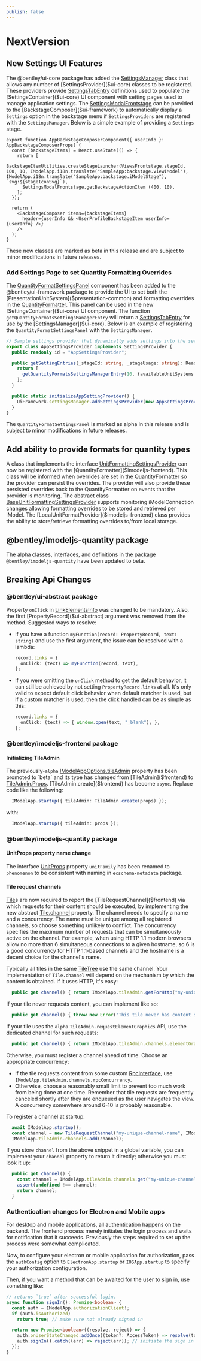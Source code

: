 ```yaml
---
publish: false
---
```

# NextVersion

## New Settings UI Features

The @bentley/ui-core package has added the [SettingsManager]($ui-core) class that allows any number of [SettingsProvider]($ui-core) classes to be registered. These providers provide [SettingsTabEntry]($ui-core) definitions used to populate the [SettingsContainer]($ui-core) UI component with setting pages used to manage application settings. The [SettingsModalFrontstage]($ui-framework) can be provided to the [BackstageComposer]($ui-framework) to automatically display a `Settings` option in the backstage menu if `SettingsProviders` are registered with the `SettingsManager`. Below is a simple example of providing a `Settings` stage.

```tsx
export function AppBackstageComposerComponent({ userInfo }: AppBackstageComposerProps) {
  const [backstageItems] = React.useState(() => {
    return [
      BackstageItemUtilities.createStageLauncher(ViewsFrontstage.stageId, 100, 10, IModelApp.i18n.translate("SampleApp:backstage.viewIModel"), IModelApp.i18n.translate("SampleApp:backstage.iModelStage"), `svg:${stageIconSvg}`),
      SettingsModalFrontstage.getBackstageActionItem (400, 10),
    ];
  });

  return (
    <BackstageComposer items={backstageItems}
      header={userInfo && <UserProfileBackstageItem userInfo={userInfo} />}
    />
  );
}
```

These new classes are marked as beta in this release and are subject to minor modifications in future releases.

### Add Settings Page to set Quantity Formatting Overrides

The [QuantityFormatSettingsPanel]($ui-framework) component has been added to the @bentley/ui-framework package to provide the UI to set both the [PresentationUnitSystem]($presentation-common) and formatting overrides in the [QuantityFormatter]($frontend). This panel can be used in the new [SettingsContainer]($ui-core) UI component. The function `getQuantityFormatsSettingsManagerEntry` will return a [SettingsTabEntry]($ui-core) for use by the [SettingsManager]($ui-core). Below is an example of registering the `QuantityFormatSettingsPanel` with the `SettingsManager`.

```ts
// Sample settings provider that dynamically adds settings into the setting stage
export class AppSettingsProvider implements SettingsProvider {
  public readonly id = "AppSettingsProvider";

  public getSettingEntries(_stageId: string, _stageUsage: string): ReadonlyArray<SettingsTabEntry> | undefined {
    return [
      getQuantityFormatsSettingsManagerEntry(10, {availableUnitSystems:new Set(["metric","imperial","usSurvey"])}),
    ];
  }

  public static initializeAppSettingProvider() {
    UiFramework.settingsManager.addSettingsProvider(new AppSettingsProvider());
  }
}

```

The `QuantityFormatSettingsPanel` is marked as alpha in this release and is subject to minor modifications in future releases.

## Add ability to provide formats for quantity types

A class that implements the interface [UnitFormattingSettingsProvider]($imodeljs-frontend) can now be registered with the [QuantityFormatter]($imodeljs-frontend). This class will be informed when overrides are set in the QuantityFormatter so the provider can persist the overrides. The provider will also provide these persisted overrides back to the QuantityFormatter on events that the provider is monitoring. The abstract class [BaseUnitFormattingSettingsProvider]($imodeljs-frontend) supports monitoring iModelConnection changes allowing formatting overrides to be stored and retrieved per iModel. The [LocalUnitFormatProvider]($imodeljs-frontend) class provides the ability to store/retrieve formatting overrides to/from local storage.

## @bentley/imodeljs-quantity package

The alpha classes, interfaces, and definitions in the package `@bentley/imodeljs-quantity` have been updated to beta.

## Breaking Api Changes

### @bentley/ui-abstract package

Property `onClick` in [LinkElementsInfo]($ui-abstract) was changed to be mandatory. Also, the first [PropertyRecord]($ui-abstract) argument was removed from the method. Suggested ways to resolve:

- If you have a function `myFunction(record: PropertyRecord, text: string)` and use the first argument, the issue can be resolved with a lambda:

  ```ts
  record.links = {
    onClick: (text) => myFunction(record, text),
  };
  ```

- If you were omitting the `onClick` method to get the default behavior, it can still be achieved by not setting `PropertyRecord.links` at all. It's only valid to expect default click behavior when default matcher is used, but if a custom matcher is used, then the click handled can be as simple as this:

  ```ts
  record.links = {
    onClick: (text) => { window.open(text, "_blank"); },
  };
  ```

### @bentley/imodeljs-frontend package

#### Initializing TileAdmin

The previously-`alpha` [IModelAppOptions.tileAdmin]($frontend) property has been promoted to `beta` and its type has changed from [TileAdmin]($frontend) to [TileAdmin.Props]($frontend). [TileAdmin.create]($frontend) has become `async`. Replace code like the following:

```ts
  IModelApp.startup({ tileAdmin: TileAdmin.create(props) });
```

with:

```ts
  IModelApp.startup({ tileAdmin: props });
```

### @bentley/imodeljs-quantity package

#### UnitProps property name change

The interface [UnitProps]($imodeljs-quantity) property `unitFamily` has been renamed to `phenomenon` to be consistent with naming in `ecschema-metadata` package.

#### Tile request channels

[Tile]($frontend)s are now required to report the [TileRequestChannel]($frontend) via which requests for their content should be executed, by implementing the new abstract [Tile.channel]($frontend) property. The channel needs to specify a name and a concurrency. The name must be unique among all registered channels, so choose something unlikely to conflict. The concurrency specifies the maximum number of requests that can be simultaneously active on the channel. For example, when using HTTP 1.1 modern browsers allow no more than 6 simultaneous connections to a given hostname, so 6 is a good concurrency for HTTP 1.1-based channels and the hostname is a decent choice for the channel's name.

Typically all tiles in the same [TileTree]($frontend) use the same channel. Your implementation of `Tile.channel` will depend on the mechanism by which the content is obtained. If it uses HTTP, it's easy:

```ts
  public get channel() { return IModelApp.tileAdmin.getForHttp("my-unique-channel-name"); }
```

If your tile never requests content, you can implement like so:

```ts
  public get channel() { throw new Error("This tile never has content so this property should never be invoked"); }
```

If your tile uses the `alpha` `TileAdmin.requestElementGraphics` API, use the dedicated channel for such requests:

```ts
  public get channel() { return IModelApp.tileAdmin.channels.elementGraphicsRpc; }
```

Otherwise, you must register a channel ahead of time. Choose an appropriate concurrency:

- If the tile requests content from some custom [RpcInterface]($common), use `IModelApp.tileAdmin.channels.rpcConcurrency`.
- Otherwise, choose a reasonably small limit to prevent too much work from being done at one time. Remember that tile requests are frequently canceled shortly after they are enqueued as the user navigates the view. A concurrency somewhere around 6-10 is probably reasonable.

To register a channel at startup:

```ts
  await IModelApp.startup();
  const channel = new TileRequestChannel("my-unique-channel-name", IModelApp.tileAdmin.rpcConcurrency);
  IModelApp.tileAdmin.channels.add(channel);
```

If you store `channel` from the above snippet in a global variable, you can implement your `channel` property to return it directly; otherwise you must look it up:

```ts
  public get channel() {
    const channel = IModelApp.tileAdmin.channels.get("my-unique-channel-name");
    assert(undefined !== channel);
    return channel;
  }
```

### Authentication changes for Electron and Mobile apps

For desktop and mobile applications, all authentication happens on the backend. The frontend process merely initiates the login process and waits for notification that it succeeds. Previously the steps required to set up the process were somewhat complicated.

Now, to configure your electron or mobile application for authorization, pass the `authConfig` option to `ElectronApp.startup` or `IOSApp.startup` to specify your authorization configuration.

Then, if you want a method that can be awaited for the user to sign in, use something like:

```ts
// returns `true` after successful login.
async function signIn(): Promise<boolean> {
  const auth = IModelApp.authorizationClient!;
  if (auth.isAuthorized)
    return true; // make sure not already signed in

  return new Promise<boolean>((resolve, reject) => {
    auth.onUserStateChanged.addOnce((token?: AccessToken) => resolve(token !== undefined)); // resolve Promise with `onUserStateChanged` event
    auth.signIn().catch((err) => reject(err)); // initiate the sign in process (forwarded to the backend)
  });
}
```
